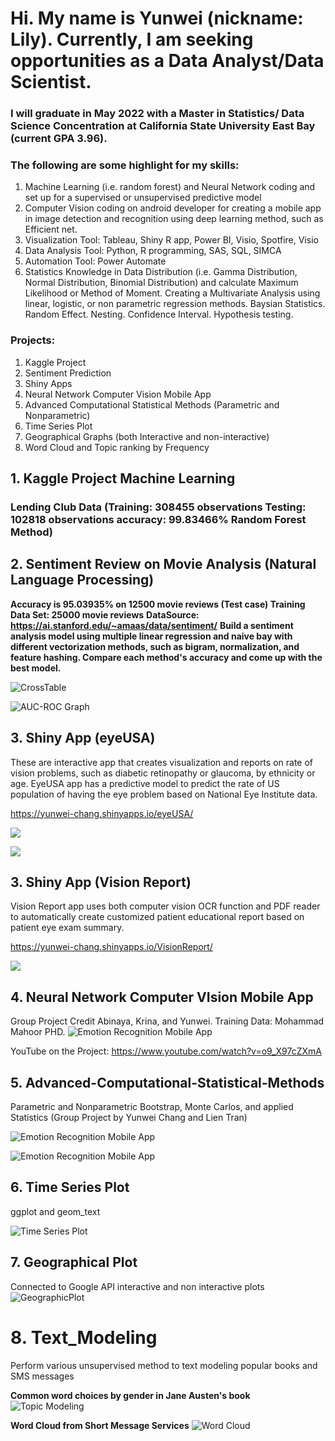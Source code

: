# Hi. My name is Yunwei (nickname: Lily). Currently, I am seeking opportunities as a Data Analyst/Data Scientist.

### I will graduate in May 2022 with a Master in Statistics/ Data Science Concentration at California State University East Bay (current GPA 3.96).  

### The following are some highlight for my skills:

1. Machine Learning (i.e. random forest) and Neural Network coding and set up for a supervised or unsupervised predictive model 
2. Computer Vision coding on android developer for creating a mobile app in image detection and recognition using deep learning method, such as Efficient net.
3. Visualization Tool: Tableau, Shiny R app, Power BI, Visio, Spotfire, Visio
4. Data Analysis Tool: Python, R programming, SAS, SQL, SIMCA 
5. Automation Tool: Power Automate 
6. Statistics Knowledge in Data Distribution (i.e. Gamma Distribution, Normal Distribution, Binomial Distribution) and calculate Maximum Likelihood or Method of Moment. Creating a Multivariate Analysis using linear, logistic, or non parametric regression methods. Baysian Statistics. Random Effect. Nesting. Confidence Interval. Hypothesis testing. 

### Projects:

1. Kaggle Project 
2. Sentiment Prediction
3. Shiny Apps
4. Neural Network Computer Vision Mobile App
5. Advanced Computational Statistical Methods (Parametric and Nonparametric)
6. Time Series Plot 
7. Geographical Graphs (both Interactive and non-interactive)
8. Word Cloud and Topic ranking by Frequency 

## 1. Kaggle Project Machine Learning

### Lending Club Data (Training: 308455 observations Testing: 102818 observations accuracy: 99.83466% Random Forest Method) 

## 2. Sentiment Review on Movie Analysis (Natural Language Processing)

**Accuracy is 95.03935% on 12500 movie reviews (Test case) Training Data Set: 25000 movie reviews**
**DataSource: https://ai.stanford.edu/~amaas/data/sentiment/**
**Build a sentiment analysis model using multiple linear regression and naive bay with different vectorization methods, such as bigram, normalization, and feature hashing. Compare each method's accuracy and come up with the best model.**

![CrossTable](https://github.com/lily-data-science/lily-data-science/blob/master/test_crosstable.png)

![AUC-ROC Graph](https://github.com/lily-data-science/lily-data-science/blob/master/AUC%20.png)

## 3. Shiny App (eyeUSA)

These are interactive app that creates visualization and reports on rate of vision problems, such as diabetic retinopathy or glaucoma, by ethnicity or age.
EyeUSA app has a predictive model to predict the rate of US population of having the eye problem based on National Eye Institute data.

https://yunwei-chang.shinyapps.io/eyeUSA/


![](https://github.com/lily-data-science/Shiny-App/blob/master/eyeUSA1.png)


![](https://github.com/lily-data-science/Shiny-App/blob/master/eyeUSA2.png)


## 3. Shiny App (Vision Report)

Vision Report app uses both computer vision OCR function and PDF reader to automatically create customized patient educational report based on patient eye exam summary.

https://yunwei-chang.shinyapps.io/VisionReport/

![](https://github.com/lily-data-science/lily-data-science/blob/master/VisionReport2.png)


## 4. Neural Network Computer VIsion Mobile App 

Group Project Credit Abinaya, Krina, and Yunwei. Training Data: Mohammad Mahoor PHD. ![Emotion Recognition Mobile App](https://github.com/lily-data-science/lily-data-science/blob/master/facial_emotion_demo.png)

YouTube on the Project: https://www.youtube.com/watch?v=o9_X97cZXmA

## 5. Advanced-Computational-Statistical-Methods
Parametric and Nonparametric Bootstrap, Monte Carlos, and applied Statistics (Group Project by Yunwei Chang and Lien Tran)

![Emotion Recognition Mobile App](https://github.com/lily-data-science/lily-data-science/blob/master/data%20exploration.png)

![Emotion Recognition Mobile App](https://github.com/lily-data-science/lily-data-science/blob/master/Bootstrap%20Methods.png) 

## 6. Time Series Plot
ggplot and geom_text 


![Time Series Plot](https://github.com/lily-data-science/lily-data-science/blob/master/TimeSeries2.png)

## 7. Geographical Plot
Connected to Google API interactive and non interactive plots
![GeographicPlot](https://github.com/lily-data-science/lily-data-science/blob/master/geographicplot.png)

# 8. Text_Modeling
Perform various unsupervised method to text modeling popular books and SMS messages

**Common word choices by gender in Jane Austen's book**
![Topic Modeling](https://github.com/lily-data-science/lily-data-science/blob/master/topic%20modeling.png)

**Word Cloud from Short Message Services**
![Word Cloud](https://github.com/lily-data-science/lily-data-science/blob/master/WordCloud.png)

<!---
lily-data-science/lily-data-science is a ✨ special ✨ repository because its `README.md` (this file) appears on your GitHub profile.
You can click the Preview link to take a look at your changes.
--->
